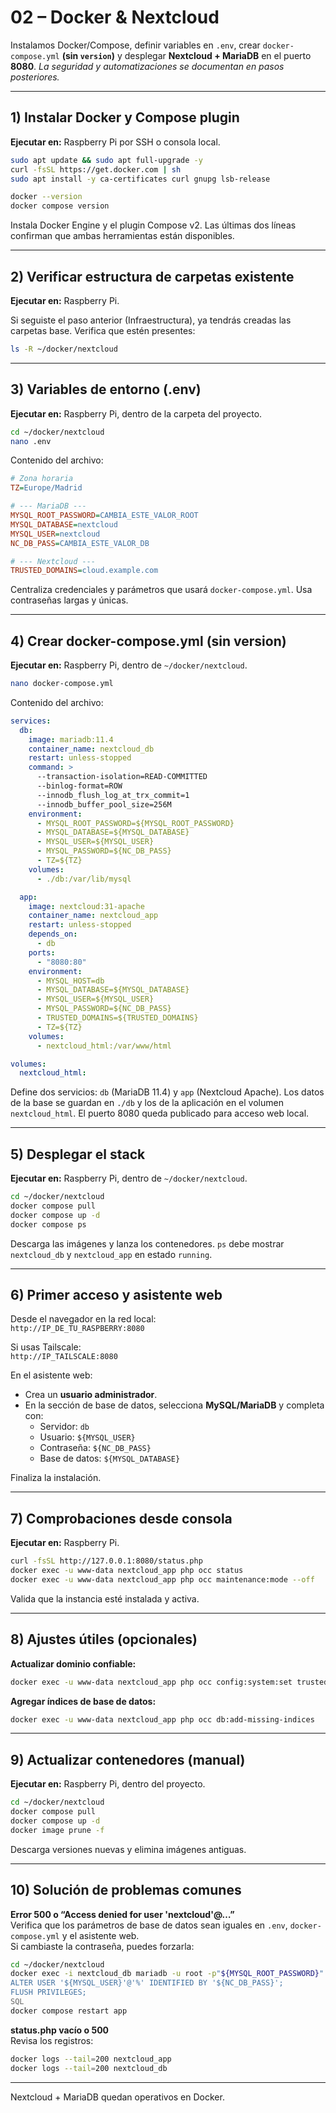 # 02 – Docker & Nextcloud

Instalamos Docker/Compose, definir variables en `.env`, crear `docker-compose.yml` **(sin `version`)** y desplegar **Nextcloud + MariaDB** en el puerto **8080**. *La seguridad y automatizaciones se documentan en pasos posteriores.*

---

## 1) Instalar Docker y Compose plugin

**Ejecutar en:** Raspberry Pi por SSH o consola local.

```bash
sudo apt update && sudo apt full-upgrade -y
curl -fsSL https://get.docker.com | sh
sudo apt install -y ca-certificates curl gnupg lsb-release

docker --version
docker compose version
```

Instala Docker Engine y el plugin Compose v2. Las últimas dos líneas confirman que ambas herramientas están disponibles.

---

## 2) Verificar estructura de carpetas existente

**Ejecutar en:** Raspberry Pi.

Si seguiste el paso anterior (Infraestructura), ya tendrás creadas las carpetas base. Verifica que estén presentes:

```bash
ls -R ~/docker/nextcloud
```

---

## 3) Variables de entorno (.env)

**Ejecutar en:** Raspberry Pi, dentro de la carpeta del proyecto.

```bash
cd ~/docker/nextcloud
nano .env
```

Contenido del archivo:

```ini
# Zona horaria
TZ=Europe/Madrid

# --- MariaDB ---
MYSQL_ROOT_PASSWORD=CAMBIA_ESTE_VALOR_ROOT
MYSQL_DATABASE=nextcloud
MYSQL_USER=nextcloud
NC_DB_PASS=CAMBIA_ESTE_VALOR_DB

# --- Nextcloud ---
TRUSTED_DOMAINS=cloud.example.com
```

Centraliza credenciales y parámetros que usará `docker-compose.yml`. Usa contraseñas largas y únicas.

---

## 4) Crear docker-compose.yml (sin version)

**Ejecutar en:** Raspberry Pi, dentro de `~/docker/nextcloud`.

```bash
nano docker-compose.yml
```

Contenido del archivo:

```yaml
services:
  db:
    image: mariadb:11.4
    container_name: nextcloud_db
    restart: unless-stopped
    command: >
      --transaction-isolation=READ-COMMITTED
      --binlog-format=ROW
      --innodb_flush_log_at_trx_commit=1
      --innodb_buffer_pool_size=256M
    environment:
      - MYSQL_ROOT_PASSWORD=${MYSQL_ROOT_PASSWORD}
      - MYSQL_DATABASE=${MYSQL_DATABASE}
      - MYSQL_USER=${MYSQL_USER}
      - MYSQL_PASSWORD=${NC_DB_PASS}
      - TZ=${TZ}
    volumes:
      - ./db:/var/lib/mysql

  app:
    image: nextcloud:31-apache
    container_name: nextcloud_app
    restart: unless-stopped
    depends_on:
      - db
    ports:
      - "8080:80"
    environment:
      - MYSQL_HOST=db
      - MYSQL_DATABASE=${MYSQL_DATABASE}
      - MYSQL_USER=${MYSQL_USER}
      - MYSQL_PASSWORD=${NC_DB_PASS}
      - TRUSTED_DOMAINS=${TRUSTED_DOMAINS}
      - TZ=${TZ}
    volumes:
      - nextcloud_html:/var/www/html

volumes:
  nextcloud_html:
```

Define dos servicios: `db` (MariaDB 11.4) y `app` (Nextcloud Apache). Los datos de la base se guardan en `./db` y los de la aplicación en el volumen `nextcloud_html`. El puerto 8080 queda publicado para acceso web local.

---

## 5) Desplegar el stack

**Ejecutar en:** Raspberry Pi, dentro de `~/docker/nextcloud`.

```bash
cd ~/docker/nextcloud
docker compose pull
docker compose up -d
docker compose ps
```

Descarga las imágenes y lanza los contenedores. `ps` debe mostrar `nextcloud_db` y `nextcloud_app` en estado `running`.

---

## 6) Primer acceso y asistente web

Desde el navegador en la red local:  
`http://IP_DE_TU_RASPBERRY:8080`

Si usas Tailscale:  
`http://IP_TAILSCALE:8080`

En el asistente web:
- Crea un **usuario administrador**.
- En la sección de base de datos, selecciona **MySQL/MariaDB** y completa con:
  - Servidor: `db`
  - Usuario: `${MYSQL_USER}`
  - Contraseña: `${NC_DB_PASS}`
  - Base de datos: `${MYSQL_DATABASE}`

Finaliza la instalación.

---

## 7) Comprobaciones desde consola

**Ejecutar en:** Raspberry Pi.

```bash
curl -fsSL http://127.0.0.1:8080/status.php
docker exec -u www-data nextcloud_app php occ status
docker exec -u www-data nextcloud_app php occ maintenance:mode --off
```

Valida que la instancia esté instalada y activa.

---

## 8) Ajustes útiles (opcionales)

**Actualizar dominio confiable:**
```bash
docker exec -u www-data nextcloud_app php occ config:system:set trusted_domains 1 --value="${TRUSTED_DOMAINS}"
```

**Agregar índices de base de datos:**
```bash
docker exec -u www-data nextcloud_app php occ db:add-missing-indices
```

---

## 9) Actualizar contenedores (manual)

**Ejecutar en:** Raspberry Pi, dentro del proyecto.

```bash
cd ~/docker/nextcloud
docker compose pull
docker compose up -d
docker image prune -f
```

Descarga versiones nuevas y elimina imágenes antiguas.

---

## 10) Solución de problemas comunes

**Error 500 o “Access denied for user 'nextcloud'@…”**  
Verifica que los parámetros de base de datos sean iguales en `.env`, `docker-compose.yml` y el asistente web.  
Si cambiaste la contraseña, puedes forzarla:

```bash
cd ~/docker/nextcloud
docker exec -i nextcloud_db mariadb -u root -p"${MYSQL_ROOT_PASSWORD}" <<'SQL'
ALTER USER '${MYSQL_USER}'@'%' IDENTIFIED BY '${NC_DB_PASS}';
FLUSH PRIVILEGES;
SQL
docker compose restart app
```

**status.php vacío o 500**  
Revisa los registros:
```bash
docker logs --tail=200 nextcloud_app
docker logs --tail=200 nextcloud_db
```

---

Nextcloud + MariaDB quedan operativos en Docker.  
